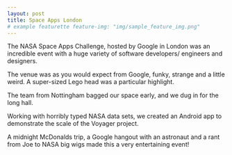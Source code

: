 ```yaml
---
layout: post
title: Space Apps London
# example featurette feature-img: "img/sample_feature_img.png"
---
```


The NASA Space Apps Challenge, hosted by Google in London was an incredible event with a huge variety of software developers/ engineers and designers. 

The venue was as you would expect from Google, funky, strange and a little weird. A super-sized Lego head was a particular highlight. 

The team from Nottingham bagged our space early, and we dug in for the long hall. 

Working with horribly typed NASA data sets, we created an Android app to demonstrate the scale of the Voyager project. 

A midnight McDonalds trip, a Google hangout with an astronaut and a rant from Joe to NASA big wigs made this a very entertaining event!
